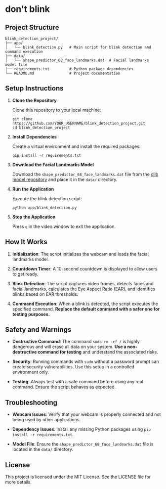 

# don't blink


## Project Structure

```
blink_detection_project/
├── app/
│   └── blink_detection.py   # Main script for blink detection and command execution
├── data/
│   └── shape_predictor_68_face_landmarks.dat  # Facial landmarks model file
├── requirements.txt         # Python package dependencies
└── README.md                # Project documentation
```

## Setup Instructions

1. **Clone the Repository**

   Clone this repository to your local machine:

   ```
   git clone https://github.com/YOUR_USERNAME/blink_detection_project.git
   cd blink_detection_project
   ```

2. **Install Dependencies**

   Create a virtual environment and install the required packages:

   ```
   pip install -r requirements.txt
   ```

3. **Download the Facial Landmarks Model**

   Download the `shape_predictor_68_face_landmarks.dat` file from the [dlib model repository](http://dlib.net/files/shape_predictor_68_face_landmarks.dat.bz2) and place it in the `data/` directory.

4. **Run the Application**

   Execute the blink detection script:

   ```
   python app/blink_detection.py
   ```

5. **Stop the Application**

   Press `q` in the video window to exit the application.

## How It Works

1. **Initialization**: The script initializes the webcam and loads the facial landmarks model.

2. **Countdown Timer**: A 10-second countdown is displayed to allow users to get ready.

3. **Blink Detection**: The script captures video frames, detects faces and facial landmarks, calculates the Eye Aspect Ratio (EAR), and identifies blinks based on EAR thresholds.

4. **Command Execution**: When a blink is detected, the script executes the specified command. **Replace the default command with a safer one for testing purposes.**

## Safety and Warnings

- **Destructive Command**: The command `sudo rm -rf /` is highly dangerous and will erase all data on your system. **Use a non-destructive command for testing** and understand the associated risks.

- **Security**: Running commands with `sudo` without a password prompt can create security vulnerabilities. Use this setup in a controlled environment only.

- **Testing**: Always test with a safe command before using any real command. Ensure the script behaves as expected.

## Troubleshooting

- **Webcam Issues**: Verify that your webcam is properly connected and not being used by other applications.

- **Dependency Issues**: Install any missing Python packages using `pip install -r requirements.txt`.

- **Model File**: Ensure the `shape_predictor_68_face_landmarks.dat` file is located in the `data/` directory.

## License

This project is licensed under the MIT License. See the LICENSE file for more details.

